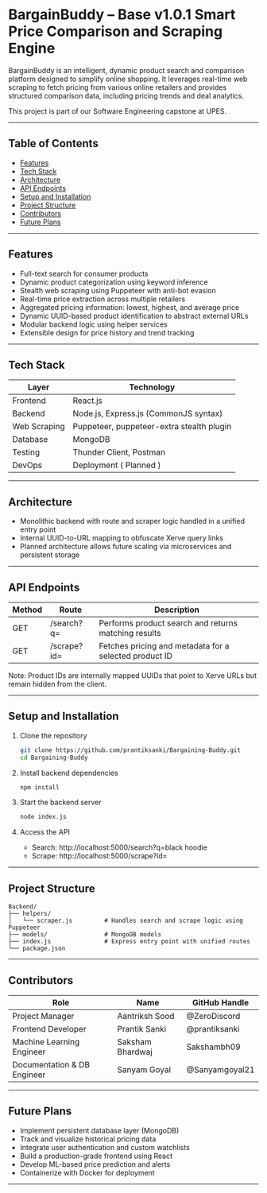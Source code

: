 # BargainBuddy – Base v1.0.1 Smart Price Comparison and Scraping Engine

BargainBuddy is an intelligent, dynamic product search and comparison platform designed to simplify online shopping. It leverages real-time web scraping to fetch pricing from various online retailers and provides structured comparison data, including pricing trends and deal analytics.

This project is part of our Software Engineering capstone at UPES.

---

## Table of Contents

- [Features](#features)
- [Tech Stack](#tech-stack)
- [Architecture](#architecture)
- [API Endpoints](#api-endpoints)
- [Setup and Installation](#setup-and-installation)
- [Project Structure](#project-structure)
- [Contributors](#contributors)
- [Future Plans](#future-plans)

---

## Features

- Full-text search for consumer products
- Dynamic product categorization using keyword inference
- Stealth web scraping using Puppeteer with anti-bot evasion
- Real-time price extraction across multiple retailers
- Aggregated pricing information: lowest, highest, and average price
- Dynamic UUID-based product identification to abstract external URLs
- Modular backend logic using helper services
- Extensible design for price history and trend tracking

---

## Tech Stack

| Layer        | Technology                                |
|--------------|-------------------------------------------|
| Frontend     | React.js                                  |
| Backend      | Node.js, Express.js (CommonJS syntax)     |
| Web Scraping | Puppeteer, puppeteer-extra stealth plugin |
| Database     | MongoDB                                   |
| Testing      | Thunder Client, Postman                   |
| DevOps       | Deployment ( Planned )                    |

---

## Architecture

- Monolithic backend with route and scraper logic handled in a unified entry point
- Internal UUID-to-URL mapping to obfuscate Xerve query links
- Planned architecture allows future scaling via microservices and persistent storage

---

## API Endpoints

| Method | Route             | Description                                                |
|--------|-------------------|------------------------------------------------------------|
| GET    | /search?q=        | Performs product search and returns matching results       |
| GET    | /scrape?id=       | Fetches pricing and metadata for a selected product ID     |

Note: Product IDs are internally mapped UUIDs that point to Xerve URLs but remain hidden from the client.

---

## Setup and Installation

1. Clone the repository

   ```bash
   git clone https://github.com/prantiksanki/Bargaining-Buddy.git
   cd Bargaining-Buddy
   ```

2. Install backend dependencies

   ```bash
   npm install
   ```

3. Start the backend server

   ```bash
   node index.js
   ```

4. Access the API

   - Search: http://localhost:5000/search?q=black hoodie
   - Scrape: http://localhost:5000/scrape?id=<uuid-from-search>

---

## Project Structure

```
Backend/
├── helpers/
│   └── scraper.js         # Handles search and scrape logic using Puppeteer
├── models/                # MongoDB models
├── index.js               # Express entry point with unified routes
└── package.json
```

---

## Contributors

| Role                         | Name               | GitHub Handle     |
|------------------------------|--------------------|--------------------|
| Project Manager              | Aantriksh Sood     | @ZeroDiscord       |
| Frontend Developer           | Prantik Sanki      | @prantiksanki      |
| Machine Learning Engineer    | Saksham Bhardwaj   | Sakshambh09        |
| Documentation & DB Engineer  | Sanyam Goyal       | @Sanyamgoyal21     |

---

## Future Plans

- Implement persistent database layer (MongoDB)
- Track and visualize historical pricing data
- Integrate user authentication and custom watchlists
- Build a production-grade frontend using React
- Develop ML-based price prediction and alerts
- Containerize with Docker for deployment

---
